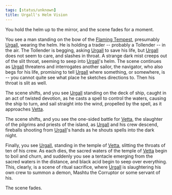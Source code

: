 ```yaml
---
tags: [status/unknown]
title: Urgall's Helm Vision
---
```



You hold the helm up to the mirror, and the scene fades for a moment. 

You see a man standing on the bow of the [Flaming Tempest](<../../../things/ships/flaming-tempest.md>), presumably [Urgall](<../../../people/skaer/urgall-the-black.md>), wearing the helm. He is holding a trader -- probably a Tollender -- in the air. The Tollender is begging, asking [Urgall](<../../../people/skaer/urgall-the-black.md>) to save his life, but [Urgall](<../../../people/skaer/urgall-the-black.md>) does not seem to care, and slashes in throat. A strange dark mist creeps out of the slit throat, seeming to seep into [Urgall](<../../../people/skaer/urgall-the-black.md>)'s helm. The scene continues as [Urgall](<../../../people/skaer/urgall-the-black.md>) threatens and interrogates another sailor, the navigator, who also begs for his life, promising to tell [Urgall](<../../../people/skaer/urgall-the-black.md>) where something, or somewhere, is -- you cannot quite see what place he sketches directions to. Then his throat is slit as well.

The scene shifts, and you see [Urgall](<../../../people/skaer/urgall-the-black.md>) standing on the deck of ship, caught in an act of twisted devotion, as he casts a spell to control the waters, causing the ship to turn, and sail straight into the wind, propelled by the spell, as it approaches [Vetta](<../../../gazetteer/western-green-sea/skaerhem/vetta.md>). 

The scene shifts, and you see the one-sided battle for [Vetta](<../../../gazetteer/western-green-sea/skaerhem/vetta.md>), the slaughter of the pilgrims and priests of the island, as [Urgall](<../../../people/skaer/urgall-the-black.md>) and his crew descend, fireballs shooting from [Urgall](<../../../people/skaer/urgall-the-black.md>)'s hands as he shouts spells into the dark night. 

Finally, you see [Urgall](<../../../people/skaer/urgall-the-black.md>), standing in the temple of [Vetta](<../../../gazetteer/western-green-sea/skaerhem/vetta.md>), slitting the throats of ten of his crew. As each dies, the sacred waters of the temple of [Vetta](<../../../gazetteer/western-green-sea/skaerhem/vetta.md>) begin to boil and churn, and suddenly you see a tentacle emerging from the sacred waters in the distance, and black acid begin to seep over everything. This, clearly, is a scene of ritual sacrifice, where [Urgall](<../../../people/skaer/urgall-the-black.md>) is slaughtering his own crew to summon a demon, Mashtu the Corruptor or some servant of his. 

The scene fades.
